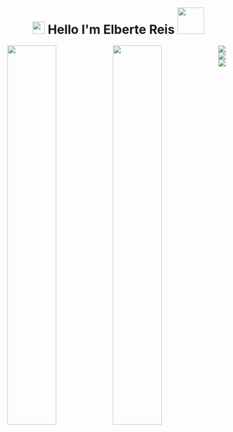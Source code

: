 <h1 align="center">
<img src="https://media.giphy.com/media/hvRJCLFzcasrR4ia7z/giphy.gif" width="28">
Hello I'm Elberte Reis  <img src="https://media.giphy.com/media/KAq5w47R9rmTuvWOWa/giphy.gif" width="60">
</h1>

<!--

Here are some ideas to get you started:

- 🔭 Atualmente estou cursando Analise e Desenvolvimento de Sistemas
- 🌱 Estou aprendendo Python e Banco Relacional
- 👯 Estou procurando colaborar no cargo de estagiario
- ⚡ Curiosidade: Experiencia em trabalho em equipe, basico em ingles, Conhecimento intermediário em Pacote Office
-->

<img align= "left" width="47%" src= "https://github-readme-stats.vercel.app/api?username=reiselberte&show_icons=true&theme=gruvbox"/>

<img align= "left" width="47%" src= "https://github-readme-stats.vercel.app/api/top-langs/?username=reiselberte&layout=compact"/>

<img align="left" src="https://img.shields.io/badge/python-3670A0?style=for-the-badge&logo=python&logoColor=ffdd54" />

<a href= "https://www.python.org/"><img align="left" src="https://img.shields.io/badge/mysql-%2300f.svg?style=for-the-badge&logo=mysql&logoColor=white" />

<img align="left" src="https://img.shields.io/badge/Windows-0078D6?style=for-the-badge&logo=windows&logoColor=white" /> 







